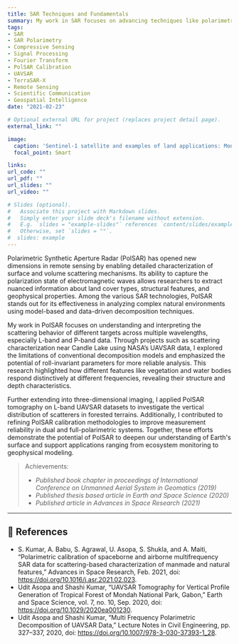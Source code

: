 ```yaml
---
title: SAR Techniques and Fundamentals
summary: My work in SAR focuses on advancing techniques like polarimetric decomposition, calibration, and 3D tomographic imaging to better characterize land and forest structure. Leveraging datasets from platforms such as UAVSAR and TerraSAR-X, I’ve investigated frequency-dependent scattering, refined PolSAR calibration workflows, and developed vertical profiling methods using PolSAR tomography. These efforts support applications in ecosystem monitoring, geophysical modeling, and the interpretation of complex surface features.
tags:
- SAR
- SAR Polarimetry
- Compressive Sensing
- Signal Processing
- Fourier Transform
- PolSAR Calibration
- UAVSAR
- TerraSAR-X
- Remote Sensing
- Scientific Communication
- Geospatial Intelligence
date: "2021-02-23"

# Optional external URL for project (replaces project detail page).
external_link: ""

image:
  caption: 'Sentinel-1 satellite and examples of land applications: Monitoring of earthquakes, urban areas, land subsidence and flooding mapping [*Source: ESA*](https://www.esa.int/var/esa/storage/images/esa_multimedia/videos/2014/03/safer_seas_with_sentinel-1/14338959-1-eng-GB)'
  focal_point: Smart

links:
url_code: ""
url_pdf: ""
url_slides: ""
url_video: ""

# Slides (optional).
#   Associate this project with Markdown slides.
#   Simply enter your slide deck's filename without extension.
#   E.g. `slides = "example-slides"` references `content/slides/example-slides.md`.
#   Otherwise, set `slides = ""`.
#  slides: example
---
```


Polarimetric Synthetic Aperture Radar (PolSAR) has opened new dimensions in remote sensing by enabling detailed characterization of surface and volume scattering mechanisms. Its ability to capture the polarization state of electromagnetic waves allows researchers to extract nuanced information about land cover types, structural features, and geophysical properties. Among the various SAR technologies, PolSAR stands out for its effectiveness in analyzing complex natural environments using model-based and data-driven decomposition techniques.

My work in PolSAR focuses on understanding and interpreting the scattering behavior of different targets across multiple wavelengths, especially L-band and P-band data. Through projects such as scattering characterization near Candle Lake using NASA’s UAVSAR data, I explored the limitations of conventional decomposition models and emphasized the potential of roll-invariant parameters for more reliable analysis. This research highlighted how different features like vegetation and water bodies respond distinctively at different frequencies, revealing their structure and depth characteristics.

Further extending into three-dimensional imaging, I applied PolSAR tomography on L-band UAVSAR datasets to investigate the vertical distribution of scatterers in forested terrains. Additionally, I contributed to refining PolSAR calibration methodologies to improve measurement reliability in dual and full-polarimetric systems. Together, these efforts demonstrate the potential of PolSAR to deepen our understanding of Earth's surface and support applications ranging from ecosystem monitoring to geophysical modeling.

> Achievements:
> * *Published book chapter in proceedings of International Conference on Unmanned Aerial System in Geomatics (2019)*
> * *Published thesis based article in Earth and Space Science (2020)*
> * *Published article in Advances in Space Research (2021)*

---

## 📖 References

- S. Kumar, A. Babu, S. Agrawal, U. Asopa, S. Shukla, and A. Maiti, “Polarimetric calibration of spaceborne and airborne multifrequency SAR data for scattering-based characterization of manmade and natural features,” Advances in Space Research, Feb. 2021, doi: https://doi.org/10.1016/j.asr.2021.02.023.
- Udit Asopa and Shashi Kumar, “UAVSAR Tomography for Vertical Profile Generation of Tropical Forest of Mondah National Park, Gabon,” Earth and Space Science, vol. 7, no. 10, Sep. 2020, doi: https://doi.org/10.1029/2020ea001230.
- Udit Asopa and Shashi Kumar, “Multi Frequency Polarimetric Decomposition of UAVSAR Data,” Lecture Notes in Civil Engineering, pp. 327–337, 2020, doi: https://doi.org/10.1007/978-3-030-37393-1_28.
